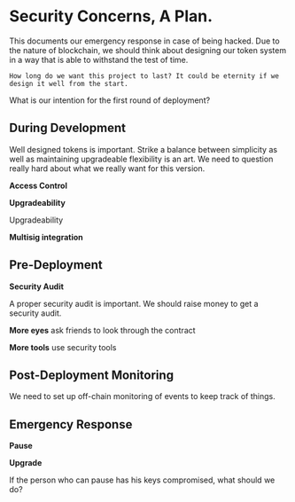 # Security Concerns, A Plan.


This documents our emergency response in case of being hacked.  Due to the nature of blockchain, we should think about designing our token system in a way that is able to withstand the test of time. 


```
How long do we want this project to last? It could be eternity if we design it well from the start.
```

What is our intention for the first round of deployment?


## During Development

Well designed tokens is important. Strike a balance between simplicity as well as maintaining upgradeable flexibility is an art. We need to question really hard about what we really want for this version.

**Access Control**




**Upgradeability**

Upgradeability 


**Multisig integration**



## Pre-Deployment


**Security Audit**

A proper security audit is important. We should raise money to get a security audit. 

**More eyes**
ask friends to look through the contract


**More tools**
use security tools

## Post-Deployment Monitoring

We need to set up off-chain monitoring of events to keep track of things. 

## Emergency Response

**Pause**


**Upgrade**

If the person who can pause has his keys compromised, what should we do?

